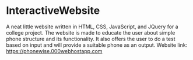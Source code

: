 # InteractiveWebsite
A neat little website written in HTML, CSS, JavaScript, and JQuery for a college project.
The website is made to educate the user about simple phone structure and its functionality. It also offers the user to do a test based on input and will provide a suitable
phone as an output.
Website link: https://phonewise.000webhostapp.com
